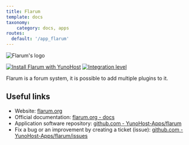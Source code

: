 ```yaml
---
title: Flarum
template: docs
taxonomy:
    category: docs, apps
routes:
  default: '/app_flarum'
---
```


![Flarum's logo](image://flarum_logo.png?width=80)

[![Install Flarum with YunoHost](https://install-app.yunohost.org/install-with-yunohost.png)](https://install-app.yunohost.org/?app=flarum) [![Integration level](https://dash.yunohost.org/integration/flarum.svg)](https://dash.yunohost.org/appci/app/flarum)

Flarum is a forum system, it is possible to add multiple plugins to it.

## Useful links

+ Website: [flarum.org](https://flarum.org/)
+ Official documentation: [flarum.org - docs](https://flarum.org/docs/)
+ Application software repository: [github.com - YunoHost-Apps/flarum](https://github.com/YunoHost-Apps/flarum_ynh)
+ Fix a bug or an improvement by creating a ticket (issue): [github.com - YunoHost-Apps/flarum/issues](https://github.com/YunoHost-Apps/flarum_ynh/issues)
